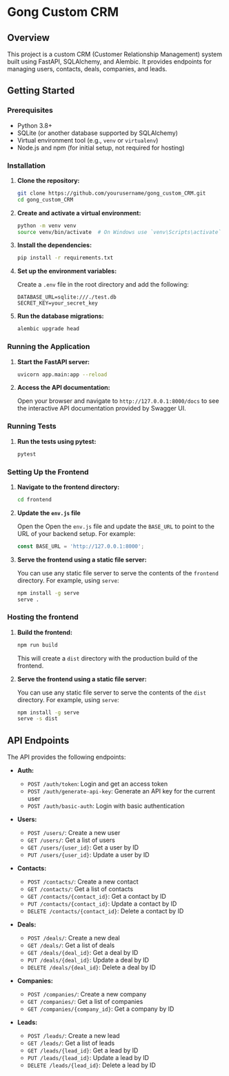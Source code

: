 # Gong Custom CRM

## Overview

This project is a custom CRM (Customer Relationship Management) system built using FastAPI, SQLAlchemy, and Alembic. It provides endpoints for managing users, contacts, deals, companies, and leads.

## Getting Started

### Prerequisites

- Python 3.8+
- SQLite (or another database supported by SQLAlchemy)
- Virtual environment tool (e.g., `venv` or `virtualenv`)
- Node.js and npm (for initial setup, not required for hosting)

### Installation

1. **Clone the repository:**

   ```sh
   git clone https://github.com/yourusername/gong_custom_CRM.git
   cd gong_custom_CRM
   ```

2. **Create and activate a virtual environment:**

   ```sh
   python -m venv venv
   source venv/bin/activate  # On Windows use `venv\Scripts\activate`
   ```

3. **Install the dependencies:**

   ```sh
   pip install -r requirements.txt
   ```

4. **Set up the environment variables:**

   Create a `.env` file in the root directory and add the following:

   ```env
   DATABASE_URL=sqlite:///./test.db
   SECRET_KEY=your_secret_key
   ```

5. **Run the database migrations:**

   ```sh
   alembic upgrade head
   ```

### Running the Application

1. **Start the FastAPI server:**

   ```sh
   uvicorn app.main:app --reload
   ```

2. **Access the API documentation:**

   Open your browser and navigate to `http://127.0.0.1:8000/docs` to see the interactive API documentation provided by Swagger UI.

### Running Tests

1. **Run the tests using pytest:**

   ```sh
   pytest
   ```

### Setting Up the Frontend

1. **Navigate to the frontend directory:**

   ```sh
   cd frontend
   ```

2. **Update the `env.js` file**

    Open the Open the `env.js` file and update the `BASE_URL` to point to the URL of your backend setup. For example:

    ```javascript
    const BASE_URL = 'http://127.0.0.1:8000';
    ```

3. **Serve the frontend using a static file server:**

    You can use any static file server to serve the contents of the `frontend` directory. For example, using `serve`:

    ```sh
    npm install -g serve
    serve .
    ```

### Hosting the frontend

1. **Build the frontend:**

    ```sh
    npm run build
    ```

    This will create a `dist` directory with the production build of the frontend.

2. **Serve the frontend using a static file server:**

    You can use any static file server to serve the contents of the `dist` directory. For example, using `serve`:

    ```sh
    npm install -g serve
    serve -s dist
    ```

## API Endpoints

The API provides the following endpoints:

- **Auth:**

  - `POST /auth/token`: Login and get an access token
  - `POST /auth/generate-api-key`: Generate an API key for the current user
  - `POST /auth/basic-auth`: Login with basic authentication

- **Users:**

  - `POST /users/`: Create a new user
  - `GET /users/`: Get a list of users
  - `GET /users/{user_id}`: Get a user by ID
  - `PUT /users/{user_id}`: Update a user by ID

- **Contacts:**

  - `POST /contacts/`: Create a new contact
  - `GET /contacts/`: Get a list of contacts
  - `GET /contacts/{contact_id}`: Get a contact by ID
  - `PUT /contacts/{contact_id}`: Update a contact by ID
  - `DELETE /contacts/{contact_id}`: Delete a contact by ID

- **Deals:**

  - `POST /deals/`: Create a new deal
  - `GET /deals/`: Get a list of deals
  - `GET /deals/{deal_id}`: Get a deal by ID
  - `PUT /deals/{deal_id}`: Update a deal by ID
  - `DELETE /deals/{deal_id}`: Delete a deal by ID

- **Companies:**

  - `POST /companies/`: Create a new company
  - `GET /companies/`: Get a list of companies
  - `GET /companies/{company_id}`: Get a company by ID

- **Leads:**
  - `POST /leads/`: Create a new lead
  - `GET /leads/`: Get a list of leads
  - `GET /leads/{lead_id}`: Get a lead by ID
  - `PUT /leads/{lead_id}`: Update a lead by ID
  - `DELETE /leads/{lead_id}`: Delete a lead by ID
